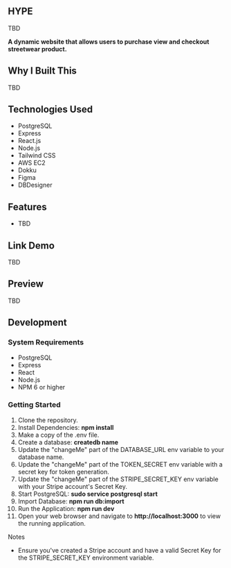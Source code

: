 ## HYPE

TBD
  
 **A dynamic website that allows users to purchase view and checkout streetwear product.**
 
</div>

## Why I Built This

TBD

## Technologies Used

- PostgreSQL
- Express
- React.js
- Node.js
- Tailwind CSS
- AWS EC2
- Dokku
- Figma
- DBDesigner
  
## Features

- TBD
  
## Link Demo

TBD

## Preview

TBD

## Development

### System Requirements
- PostgreSQL
- Express
- React
- Node.js
- NPM 6 or higher

### Getting Started
1. Clone the repository.
2. Install Dependencies: **npm install**
3. Make a copy of the .env file.
4. Create a database: **createdb name**
5. Update the "changeMe" part of the DATABASE_URL env variable to your database name.
6. Update the "changeMe" part of the TOKEN_SECRET env variable with a secret key for token generation.
7. Update the "changeMe" part of the STRIPE_SECRET_KEY env variable with your Stripe account's Secret Key.
8. Start PostgreSQL: **sudo service postgresql start**
9. Import Database: **npm run db:import**
10. Run the Application: **npm run dev**
8. Open your web browser and navigate to **http://localhost:3000** to view the running application.

Notes
- Ensure you've created a Stripe account and have a valid Secret Key for the STRIPE_SECRET_KEY environment variable.
